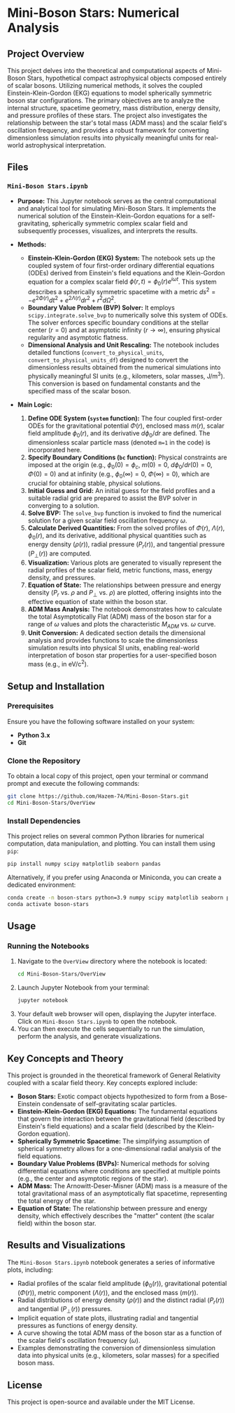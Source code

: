 # Mini-Boson Stars: Numerical Analysis

## Project Overview

This project delves into the theoretical and computational aspects of Mini-Boson Stars, hypothetical compact astrophysical objects composed entirely of scalar bosons. Utilizing numerical methods, it solves the coupled Einstein-Klein-Gordon (EKG) equations to model spherically symmetric boson star configurations. The primary objectives are to analyze the internal structure, spacetime geometry, mass distribution, energy density, and pressure profiles of these stars. The project also investigates the relationship between the star's total mass (ADM mass) and the scalar field's oscillation frequency, and provides a robust framework for converting dimensionless simulation results into physically meaningful units for real-world astrophysical interpretation.

## Files

### `Mini-Boson Stars.ipynb`

*   **Purpose:** This Jupyter notebook serves as the central computational and analytical tool for simulating Mini-Boson Stars. It implements the numerical solution of the Einstein-Klein-Gordon equations for a self-gravitating, spherically symmetric complex scalar field and subsequently processes, visualizes, and interprets the results.

*   **Methods:**
    *   **Einstein-Klein-Gordon (EKG) System:** The notebook sets up the coupled system of four first-order ordinary differential equations (ODEs) derived from Einstein's field equations and the Klein-Gordon equation for a complex scalar field $\phi(r,t) = \phi_0(r) e^{i\omega t}$. This system describes a spherically symmetric spacetime with a metric $ds^2 = -e^{2\Phi(r)} dt^2 + e^{2\Lambda(r)} dr^2 + r^2 d\Omega^2$.
    *   **Boundary Value Problem (BVP) Solver:** It employs `scipy.integrate.solve_bvp` to numerically solve this system of ODEs. The solver enforces specific boundary conditions at the stellar center ($r=0$) and at asymptotic infinity ($r \to \infty$), ensuring physical regularity and asymptotic flatness.
    *   **Dimensional Analysis and Unit Rescaling:** The notebook includes detailed functions (`convert_to_physical_units`, `convert_to_physical_units_df`) designed to convert the dimensionless results obtained from the numerical simulations into physically meaningful SI units (e.g., kilometers, solar masses, J/m$^3$). This conversion is based on fundamental constants and the specified mass of the scalar boson.

*   **Main Logic:**
    1.  **Define ODE System (`system` function):** The four coupled first-order ODEs for the gravitational potential $\Phi(r)$, enclosed mass $m(r)$, scalar field amplitude $\phi_0(r)$, and its derivative $d\phi_0/dr$ are defined. The dimensionless scalar particle mass (denoted `m=1` in the code) is incorporated here.
    2.  **Specify Boundary Conditions (`bc` function):** Physical constraints are imposed at the origin (e.g., $\phi_0(0) = \phi_c$, $m(0)=0$, $d\phi_0/dr(0) = 0$, $\Phi(0)=0$) and at infinity (e.g., $\phi_0(\infty) = 0$, $\Phi(\infty)=0$), which are crucial for obtaining stable, physical solutions.
    3.  **Initial Guess and Grid:** An initial guess for the field profiles and a suitable radial grid are prepared to assist the BVP solver in converging to a solution.
    4.  **Solve BVP:** The `solve_bvp` function is invoked to find the numerical solution for a given scalar field oscillation frequency $\omega$.
    5.  **Calculate Derived Quantities:** From the solved profiles of $\Phi(r)$, $\Lambda(r)$, $\phi_0(r)$, and its derivative, additional physical quantities such as energy density ($\rho(r)$), radial pressure ($P_r(r)$), and tangential pressure ($P_\perp(r)$) are computed.
    6.  **Visualization:** Various plots are generated to visually represent the radial profiles of the scalar field, metric functions, mass, energy density, and pressures.
    7.  **Equation of State:** The relationships between pressure and energy density ($P_r$ vs. $\rho$ and $P_\perp$ vs. $\rho$) are plotted, offering insights into the effective equation of state within the boson star.
    8.  **ADM Mass Analysis:** The notebook demonstrates how to calculate the total Asymptotically Flat (ADM) mass of the boson star for a range of $\omega$ values and plots the characteristic $M_{ADM}$ vs. $\omega$ curve.
    9.  **Unit Conversion:** A dedicated section details the dimensional analysis and provides functions to scale the dimensionless simulation results into physical SI units, enabling real-world interpretation of boson star properties for a user-specified boson mass (e.g., in eV/c$^2$).

## Setup and Installation

### Prerequisites

Ensure you have the following software installed on your system:
*   **Python 3.x**
*   **Git**

### Clone the Repository

To obtain a local copy of this project, open your terminal or command prompt and execute the following commands:

```bash
git clone https://github.com/Hazem-74/Mini-Boson-Stars.git
cd Mini-Boson-Stars/OverView
```

### Install Dependencies

This project relies on several common Python libraries for numerical computation, data manipulation, and plotting. You can install them using `pip`:

```bash
pip install numpy scipy matplotlib seaborn pandas
```
Alternatively, if you prefer using Anaconda or Miniconda, you can create a dedicated environment:

```bash
conda create -n boson-stars python=3.9 numpy scipy matplotlib seaborn pandas
conda activate boson-stars
```

## Usage

### Running the Notebooks

1.  Navigate to the `OverView` directory where the notebook is located:
    ```bash
    cd Mini-Boson-Stars/OverView
    ```
2.  Launch Jupyter Notebook from your terminal:
    ```bash
    jupyter notebook
    ```
3.  Your default web browser will open, displaying the Jupyter interface. Click on `Mini-Boson Stars.ipynb` to open the notebook.
4.  You can then execute the cells sequentially to run the simulation, perform the analysis, and generate visualizations.

## Key Concepts and Theory

This project is grounded in the theoretical framework of General Relativity coupled with a scalar field theory. Key concepts explored include:
*   **Boson Stars:** Exotic compact objects hypothesized to form from a Bose-Einstein condensate of self-gravitating scalar particles.
*   **Einstein-Klein-Gordon (EKG) Equations:** The fundamental equations that govern the interaction between the gravitational field (described by Einstein's field equations) and a scalar field (described by the Klein-Gordon equation).
*   **Spherically Symmetric Spacetime:** The simplifying assumption of spherical symmetry allows for a one-dimensional radial analysis of the field equations.
*   **Boundary Value Problems (BVPs):** Numerical methods for solving differential equations where conditions are specified at multiple points (e.g., the center and asymptotic regions of the star).
*   **ADM Mass:** The Arnowitt-Deser-Misner (ADM) mass is a measure of the total gravitational mass of an asymptotically flat spacetime, representing the total energy of the star.
*   **Equation of State:** The relationship between pressure and energy density, which effectively describes the "matter" content (the scalar field) within the boson star.

## Results and Visualizations

The `Mini-Boson Stars.ipynb` notebook generates a series of informative plots, including:
*   Radial profiles of the scalar field amplitude ($\phi_0(r)$), gravitational potential ($\Phi(r)$), metric component ($\Lambda(r)$), and the enclosed mass ($m(r)$).
*   Radial distributions of energy density ($\rho(r)$) and the distinct radial ($P_r(r)$) and tangential ($P_\perp(r)$) pressures.
*   Implicit equation of state plots, illustrating radial and tangential pressures as functions of energy density.
*   A curve showing the total ADM mass of the boson star as a function of the scalar field's oscillation frequency ($\omega$).
*   Examples demonstrating the conversion of dimensionless simulation data into physical units (e.g., kilometers, solar masses) for a specified boson mass.

## License

This project is open-source and available under the MIT License.
